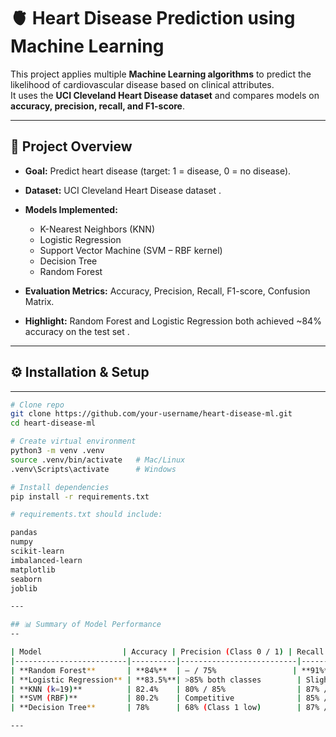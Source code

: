 # 🫀 Heart Disease Prediction using Machine Learning

This project applies multiple **Machine Learning algorithms** to predict the likelihood of cardiovascular disease based on clinical attributes.  
It uses the **UCI Cleveland Heart Disease dataset** and compares models on **accuracy, precision, recall, and F1-score**.

---

## 📌 Project Overview
- **Goal:** Predict heart disease (target: 1 = disease, 0 = no disease).  
- **Dataset:** UCI Cleveland Heart Disease dataset .  
- **Models Implemented:**
  - K-Nearest Neighbors (KNN)
  - Logistic Regression
  - Support Vector Machine (SVM – RBF kernel)
  - Decision Tree
  - Random Forest  

- **Evaluation Metrics:** Accuracy, Precision, Recall, F1-score, Confusion Matrix.  
- **Highlight:** Random Forest and Logistic Regression both achieved ~84% accuracy on the test set .

---

## ⚙️ Installation & Setup
---
```bash
# Clone repo
git clone https://github.com/your-username/heart-disease-ml.git
cd heart-disease-ml

# Create virtual environment
python3 -m venv .venv
source .venv/bin/activate   # Mac/Linux
.venv\Scripts\activate      # Windows

# Install dependencies
pip install -r requirements.txt

# requirements.txt should include:

pandas
numpy
scikit-learn
imbalanced-learn
matplotlib
seaborn
joblib

---

## 📊 Summary of Model Performance
--

| Model                  | Accuracy | Precision (Class 0 / 1) | Recall (Class 0 / 1) | Notes |
|-------------------------|----------|--------------------------|-----------------------|-------|
| **Random Forest**       | **84%**  | – / 75%                 | **91%** / 75%         | Best overall, very strong at detecting healthy cases |
| **Logistic Regression** | **83.5%**| >85% both classes        | Slightly lower for Class 1 | Stable, interpretable, balanced |
| **KNN (k=19)**          | 82.4%    | 80% / 85%                | 87% / 77%             | Reliable, good balance |
| **SVM (RBF)**           | 80.2%    | Competitive              | 85% / 75%             | Bias toward majority class (healthy) |
| **Decision Tree**       | 78%      | 68% (Class 1 low)        | 87% / 83%             | Higher false positives |

---


